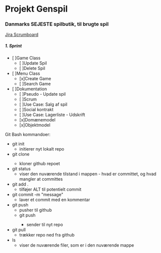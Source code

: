 # Projekt Genspil

### Danmarks SEJESTE spilbutik, til brugte spil

[Jira Scrumboard](https://edu-team-ttan1gf78r2g.atlassian.net/jira/software/projects/PG/boards/2)

##### 1. Sprint
- [ ]Game Class
  - [ ]Update Spil
  - [ ]Delete Spil
- [ ]Menu Class
  - [x]Create Game
  - [ ]Search Game
- [ ]Dokumentation
  - [ ]Pseudo - Update spil
  - [ ]Scrum
  - [ ]Use Case: Salg af spil
  - [ ]Social kontrakt
  - [ ]Use Case: Lagerliste - Udskrift
  - [x]Domænemodel
  - [x]Objektmodel

Git Bash kommandoer: 

- git init
  - initierer nyt lokalt repo
- git clone <URL>          
  - kloner github repoet
- git status               
  - viser den nuværende tilstand i mappen - hvad er committet, og hvad mangler at committes
- git add .                
  - tilføjer ALT til potentielt commit
- git commit -m "message"  
  - laver et commit med en kommentar
- git push                 
  - pusher til github
  - git push <HTTP> 
    - sender til nyt repo
- git pull                 
  - trækker repo ned fra github
- ls                       
  - viser de nuværende filer, som er i den nuværende mappe


